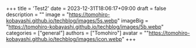 +++
title = 'Test2'
date = 2023-12-31T18:06:17+09:00
draft = false
description = ""
image = "https://tomohiro-kobayashi.github.io/techblog/images/5s.webp"
imageBig = "https://tomohiro-kobayashi.github.io/techblog/images/5b.webp"
categories = ["general"]
authors = ["Tomohiro"]
avatar = ""https://tomohiro-kobayashi.github.io/techblog/images/icon.webp"
+++
